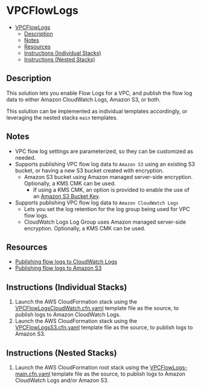 # VPCFlowLogs

- [VPCFlowLogs](#vpcflowlogs)
  - [Description](#description)
  - [Notes](#notes)
  - [Resources](#resources)
  - [Instructions (Individual Stacks)](#instructions-individual-stacks)
  - [Instructions (Nested Stacks)](#instructions-nested-stacks)

## Description

This solution lets you enable Flow Logs for a VPC, and publish the flow log data to either Amazon CloudWatch Logs, Amazon S3, or both.

This solution can be implemented as individual templates accordingly, or leveraging the nested stacks `main` templates.

## Notes

- VPC flow log settings are parameterized, so they can be customized as needed.
- Supports publishing VPC flow log data to `Amazon S3` using an existing S3 bucket, or having a new S3 bucket created with encryption.
  - Amazon S3 bucket using Amazon managed server-side encryption. Optionally, a KMS CMK can be used.
    - If using a KMS CMK, an option is provided to enable the use of an
      [Amazon S3 Bucket Key](https://docs.aws.amazon.com/AmazonS3/latest/user-guide/enable-bucket-key.html).
- Supports publishing VPC flow log data to `Amazon CloudWatch Logs`
  - Lets you set the log retention for the log group being used for VPC flow logs.
  - CloudWatch Logs Log Group uses Amazon managed server-side encryption. Optionally, a KMS CMK can be used.

## Resources

- [Publishing flow logs to CloudWatch Logs](https://docs.aws.amazon.com/vpc/latest/userguide/flow-logs-cwl.html)
- [Publishing flow logs to Amazon S3](https://docs.aws.amazon.com/vpc/latest/userguide/flow-logs-s3.html)

## Instructions (Individual Stacks)

1. Launch the AWS CloudFormation stack using the [VPCFlowLogsCloudWatch.cfn.yaml](templates/VPCFlowLogsCloudWatch.cfn.yaml) template file as the
   source, to publish logs to Amazon CloudWatch Logs.
2. Launch the AWS CloudFormation stack using the [VPCFlowLogsS3.cfn.yaml](templates/VPCFlowLogsS3.cfn.yaml) template file as the source, to publish
   logs to Amazon S3.

## Instructions (Nested Stacks)

1. Launch the AWS CloudFormation root stack using the [VPCFlowLogs-main.cfn.yaml](templates/VPCFlowLogs-main.cfn.yaml) template file as the source, to
   publish logs to Amazon CloudWatch Logs and/or Amazon S3.
